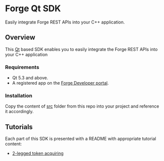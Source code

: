 # Forge Qt SDK

Easily integrate Forge REST APIs into your C++ application.

## Overview

This [Qt](https://www.qt.io//) based SDK enables you to easily integrate
the Forge REST APIs into your C++ application
<!--, including <a
href="https://developer.autodesk.com/en/docs/oauth/v2/overview/"
target="_blank">OAuth</a>, <a
href="https://developer.autodesk.com/en/docs/data/v2/overview/"
target="_blank">Data Management</a>, <a
href="https://developer.autodesk.com/en/docs/model-derivative/v2/overview/"
target="_blank">Model Derivative</a>, and <a
href="https://developer.autodesk.com/en/docs/design-automation/v2/overview/"
target="_blank">Design Automation</a>.
-->
### Requirements

* Qt 5.3 and above.
* A registered app on the <a
  href="https://developer.autodesk.com/myapps" target="_blank">Forge
  Developer portal</a>.

### Installation

Copy the content of [src](./src) folder from this repo into your project
 and reference it accordingly.

## Tutorials

Each part of this SDK is presented with a README with appropriate
 tutorial content:

 - [2-legged token acquiring](samples)
